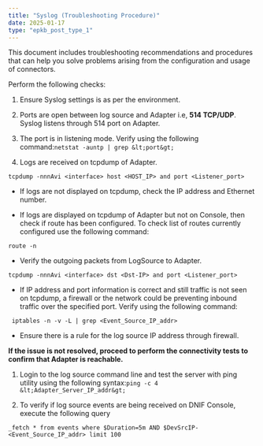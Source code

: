 ```yaml
---
title: "Syslog (Troubleshooting Procedure)"
date: 2025-01-17
type: "epkb_post_type_1"
---
```


This document includes troubleshooting recommendations and procedures that can help you solve problems arising from the configuration and usage of connectors.

Perform the following checks:

1. Ensure Syslog settings is as per the environment.

3. Ports are open between log source and Adapter i.e, **514 TCP/UDP**. Syslog listens through 514 port on Adapter.

5. The port is in listening mode. Verify using the following command:`netstat -auntp | grep &lt;port&gt;`

7. Logs are received on tcpdump of Adapter.

```
tcpdump -nnnAvi <interface> host <HOST_IP> and port <Listener_port>
```

- If logs are not displayed on tcpdump, check the IP address and Ethernet number.

- If logs are displayed on tcpdump of Adapter but not on Console, then check if route has been configured. To check list of routes currently configured use the following command:

```
route -n
```

- Verify the outgoing packets from LogSource to Adapter.

```
tcpdump -nnnAvi <interface> dst <Dst-IP> and port <Listener_port>
```

- If IP address and port information is correct and still traffic is not seen on tcpdump, a firewall or the network could be preventing inbound traffic over the specified port. Verify using the following command:

```
 iptables -n -v -L | grep <Event_Source_IP_addr>
```

- Ensure there is a rule for the log source IP address through firewall.

**If the issue is not resolved, proceed to perform the connectivity tests to confirm that Adapter is reachable.**

1. Login to the log source command line and test the server with ping utility using the following syntax:`ping -c 4 &lt;Adapter_Server_IP_addr&gt;`

3. To verify if log source events are being received on DNIF Console, execute the following query

```
_fetch * from events where $Duration=5m AND $DevSrcIP-<Event_Source_IP_addr> limit 100
```
